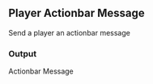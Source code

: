 ## Player Actionbar Message

Send a player an actionbar message
<br>

### Output
Actionbar Message
<br>

